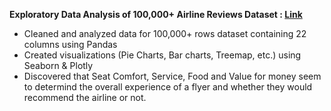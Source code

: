 **Exploratory Data Analysis of 100,000+ Airline Reviews Dataset : [Link](https://jovian.com/joyeshm999/eda-final)**

* Cleaned and analyzed data for 100,000+ rows dataset containing 22 columns using Pandas
* Created visualizations (Pie Charts, Bar charts, Treemap, etc.) using Seaborn & Plotly
* Discovered that Seat Comfort, Service, Food and Value for money seem to determind the overall experience of a flyer and whether they would recommend the airline or not.
